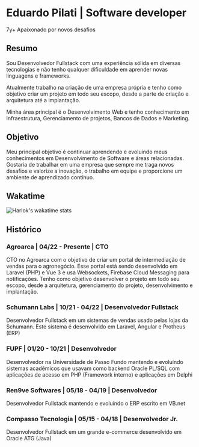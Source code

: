 # Eduardo Pilati | Software developer

7y+ Apaixonado por novos desafios

## Resumo

Sou Desenvolvedor Fullstack com uma experiência sólida em diversas tecnologias e não tenho qualquer dificuldade em aprender novas linguagens e frameworks. 

Atualmente trabalho na criação de uma empresa própria e tenho como objetivo criar um projeto em todo seu escopo, desde a parte de criação e arquitetura até a implantação.

Minha área principal é o Desenvolvimento Web e tenho conhecimento em Infraestrutura, Gerenciamento de projetos, Bancos de Dados e Marketing.

## Objetivo

Meu principal objetivo é continuar aprendendo e evoluindo meus conhecimentos em Desenvolvimento de Software e áreas relacionadas. Gostaria de trabalhar em uma empresa que sempre me traga novos desafios e valorize a inovação, o trabalho em equipe e proporcione um ambiente de aprendizado contínuo.

## Wakatime
![Harlok's wakatime stats](https://github-readme-stats.vercel.app/api/wakatime?username=pilati&layout=compact&langs_count=10&custom_title=Wakatime+Top+Languages)

## Histórico

### Agroarca | 04/22 - Presente | CTO

CTO no Agroarca com o objetivo de criar um portal de intermediação de vendas para o agronegócio. Esse portal está sendo desenvolvido em Laravel (PHP) e Vue 3 e usa Websockets, Firebase Cloud Messaging para notificações. Tenho como objetivo desenvolver o projeto em todo seu escopo, desde a arquitetura, gerenciamento do projeto, desenvolvimento e implantação.

### Schumann Labs | 10/21 - 04/22 | Desenvolvedor Fullstack

Desenvolvedor Fullstack em um sistemas de vendas usado pelas lojas da Schumann. Este sistema é desenvolvido em Laravel, Angular e Protheus (ERP)

### FUPF | 01/20 - 10/21 | Desenvolvedor

Desenvolvedor na Universidade de Passo Fundo mantendo e evoluíndo sistemas acadêmicos que usavam como backend Oracle PL/SQL com aplicações de acesso em PHP (Framework interno) e aplicações em Delphi

### Ren9ve Softwares | 05/18 - 04/19 | Desenvolvedor

Desenvolvedor Fullstack mantendo e evoluíndo o ERP escrito em VB.net

### Compasso Tecnologia | 05/15 - 04/18 | Desenvolvedor Jr.

Desenvolvedor Fullstack em um grande e-commerce desenvolvido em Oracle ATG (Java)
